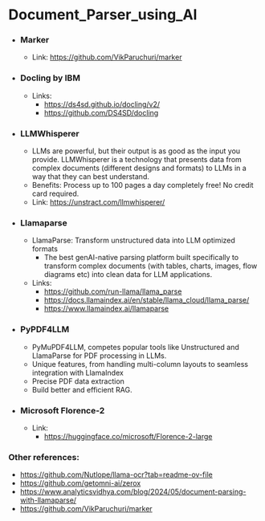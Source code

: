 # Document_Parser_using_AI
- ### Marker

  - Link: https://github.com/VikParuchuri/marker
    
- ### Docling by IBM

  - Links:
    - https://ds4sd.github.io/docling/v2/
    - https://github.com/DS4SD/docling
      
- ### LLMWhisperer
  
  - LLMs are powerful, but their output is as good as the input you provide. LLMWhisperer is a technology that presents data from complex documents (different designs and formats) to LLMs in a way that they can best understand.
  - Benefits: Process up to 100 pages a day completely free! No credit card required.
  - Link: https://unstract.com/llmwhisperer/
  
- ### Llamaparse
  - LlamaParse: Transform unstructured data into LLM optimized formats
    - The best genAI-native parsing platform built specifically to transform complex documents (with tables, charts, images, flow diagrams etc) into clean data for LLM applications.
  - Links:
    - https://github.com/run-llama/llama_parse
    - https://docs.llamaindex.ai/en/stable/llama_cloud/llama_parse/
    - https://www.llamaindex.ai/llamaparse
  
- ### PyPDF4LLM
  
  - PyMuPDF4LLM, competes popular tools like Unstructured and LlamaParse for PDF processing in LLMs.
  - Unique features, from handling multi-column layouts to seamless integration with LlamaIndex
  - Precise PDF data extraction
  - Build better and efficient RAG.
    
- ### Microsoft Florence-2
  
  - Link:
    - https://huggingface.co/microsoft/Florence-2-large
   
### Other references:
- https://github.com/Nutlope/llama-ocr?tab=readme-ov-file
- https://github.com/getomni-ai/zerox
- https://www.analyticsvidhya.com/blog/2024/05/document-parsing-with-llamaparse/
- https://github.com/VikParuchuri/marker
